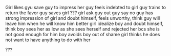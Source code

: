 
Girl likes gyu
save guy to impress her
guy feels indebted to girl
guy trains to return the favor
guy saves girl
???
girl ask guy out
guy say no
    guy has strong impression of girl and doubt himself, feels unworthy, think guy will leave him when he will know him better
    girl idealize boy and doubt himself, think boy sees her as low as she sees herself and rejected her bcs she is not good enough for him
boy avoids boy out of shame
girl thinks he does not want to have anything to do with her

???
